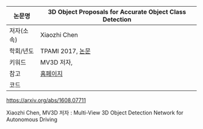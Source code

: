 |논문명|3D Object Proposals for Accurate Object Class Detection
|-|-|
|저자(소속)|Xiaozhi Chen|
|학회/년도|TPAMI 2017,  [논문](https://arxiv.org/abs/1608.07711)|
|키워드| MV3D 저자,  |
|참고|[홈페이지](http://www.cs.toronto.edu/objprop3d/)|
|코드||









https://arxiv.org/abs/1608.07711


Xiaozhi Chen, MV3D 저자 : Multi-View 3D Object Detection Network for Autonomous Driving

